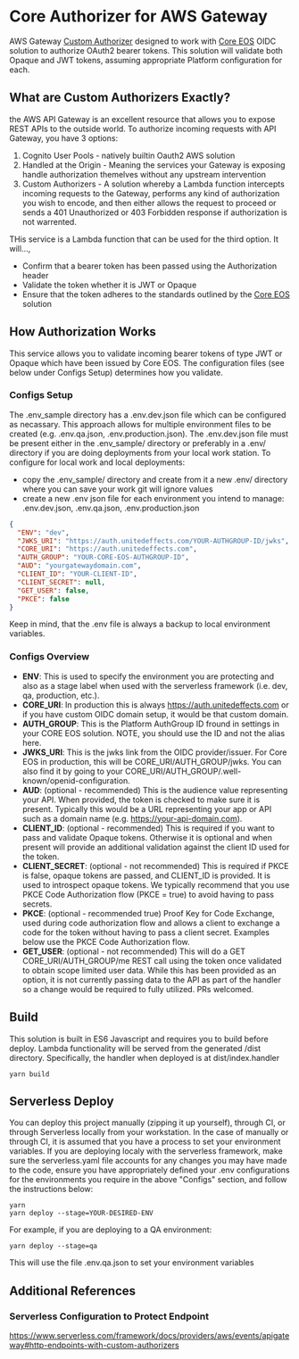 # Core Authorizer for AWS Gateway

AWS Gateway [Custom Authorizer](https://docs.aws.amazon.com/apigateway/latest/developerguide/welcome.html) designed to work with [Core EOS](https://unitedeffects.com)  OIDC solution to authorize OAuth2 bearer tokens. This solution will validate both Opaque and JWT tokens, assuming appropriate Platform configuration for each.

## What are Custom Authorizers Exactly?

the AWS API Gateway is an excellent resource that allows you to expose REST APIs to the outside world. To authorize incoming requests with API Gateway, you have 3 options:

1. Cognito User Pools - natively builtin Oauth2 AWS solution
2. Handled at the Origin - Meaning the services your Gateway is exposing handle authorization themelves without any upstream intervention
3. Custom Authorizers - A solution whereby a Lambda function intercepts incoming requests to the Gateway, performs any kind of authorization you wish to encode, and then either allows the request to proceed or sends a 401 Unauthorized or 403 Forbidden response if authorization is not warrented.

THis service is a Lambda function that can be used for the third option. It will...,

* Confirm that a bearer token has been passed using the Authorization header
* Validate the token whether it is JWT or Opaque
* Ensure that the token adheres to the standards outlined by the [Core EOS](https://unitedeffects.com) solution

## How Authorization Works

This service allows you to validate incoming bearer tokens of type JWT or Opaque which have been issued by Core EOS. The configuration files (see below under Configs Setup) determines how you validate.

### Configs Setup

The .env_sample directory has a .env.dev.json file which can be configured as necassary. This approach allows for multiple environment files to be created (e.g. .env.qa.json, .env.production.json). The .env.dev.json file must be present either in the .env_sample/ directory or preferably in a .env/ directory if you are doing deployments from your local work station. To configure for local work and local deployments:

* copy the .env_sample/ directory and create from it a new .env/ directory where you can save your work git will ignore values
* create a new .env json file for each environment you intend to manage: .env.dev.json, .env.qa.json, .env.production.json

```json
{
  "ENV": "dev",
  "JWKS_URI": "https://auth.unitedeffects.com/YOUR-AUTHGROUP-ID/jwks",
  "CORE_URI": "https://auth.unitedeffects.com",
  "AUTH_GROUP": "YOUR-CORE-EOS-AUTHGROUP-ID",
  "AUD": "yourgatewaydomain.com",
  "CLIENT_ID": "YOUR-CLIENT-ID",
  "CLIENT_SECRET": null,
  "GET_USER": false,
  "PKCE": false
}
```

Keep in mind, that the .env file is always a backup to local environment variables.

### Configs Overview

* **ENV**: This is used to specify the environment you are protecting and also as a stage label when used with the serverless framework (i.e. dev, qa, production, etc.).
* **CORE_URI**: In production this is always https://auth.unitedeffects.com or if you have custom OIDC domain setup, it would be that custom domain.
* **AUTH_GROUP**: This is the Platform AuthGroup ID fround in settings in your CORE EOS solution. NOTE, you should use the ID and not the alias here.
* **JWKS_URI**: This is the jwks link from the OIDC provider/issuer. For Core EOS in production, this will be CORE_URI/AUTH_GROUP/jwks. You can also find it by going to your CORE_URI/AUTH_GROUP/.well-known/openid-configuration.
* **AUD**: (optional - recommended) This is the audience value representing your API. When provided, the token is checked to make sure it is present. Typically this would be a URL representing your app or API such as a domain name (e.g. https://your-api-domain.com).
* **CLIENT_ID**: (optional - recommended) This is required if you want to pass and validate Opaque tokens. Otherwise it is optional and when present will provide an additional validation against the client ID used for the token.
* **CLIENT_SECRET**: (optional - not recommended) This is required if PKCE is false, opaque tokens are passed, and CLIENT_ID is provided. It is used to introspect opaque tokens. We typically recommend that you use PKCE Code Authorization flow (PKCE = true) to avoid having to pass secrets.
* **PKCE**: (optional - recommended true) Proof Key for Code Exchange, used during code authorization flow and allows a client to exchange a code for the token without having to pass a client secret. Examples below use the PKCE Code Authorization flow.
* **GET_USER**: (optional - not recommended) This will do a GET CORE_URI/AUTH_GROUP/me REST call using the token once validated to obtain scope limited user data. While this has been provided as an option, it is not currently passing data to the API as part of the handler so a change would be required to fully utilized. PRs welcomed.

## Build

This solution is built in ES6 Javascript and requires you to build before deploy. Lambda functionality will be served from the generated /dist directory. Specifically, the handler when deployed is at dist/index.handler

```
yarn build
```

## Serverless Deploy

You can deploy this project manually (zipping it up yourself), through CI, or through Serverless locally from your workstation. In the case of manually or through CI, it is assumed that you have a process to set your environment variables. If you are deploying localy with the serverless framework, make sure the serverless.yaml file accounts for any changes you may have made to the code, ensure you have appropriately defined your .env configurations for the environments you require in the above "Configs" section, and follow the instructions below:

```
yarn
yarn deploy --stage=YOUR-DESIRED-ENV
```

For example, if you are deploying to a QA environment:

```
yarn deploy --stage=qa
```
This will use the file .env.qa.json to set your environment variables

## Additional References

### Serverless Configuration to Protect Endpoint

https://www.serverless.com/framework/docs/providers/aws/events/apigateway#http-endpoints-with-custom-authorizers

